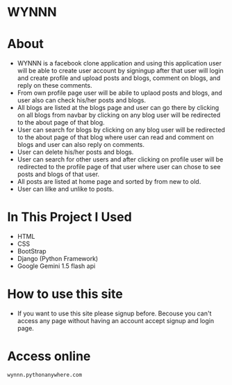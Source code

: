 # WYNNN


# About
* WYNNN is a facebook clone application and using this application user will be able to create user account by signingup after that user will login and create profile and upload posts and blogs, comment on blogs, and reply on these comments.
* From own profile page user will be abile to uplaod posts and blogs, and user also can check his/her posts and blogs.
* All blogs are listed at the blogs page and user can go there by clicking on all blogs from navbar by clicking on any blog user will be redirected to the about page of that blog.
* User can search for blogs by clicking on any blog user will be redirected to the about page of that blog where user can read and comment on blogs and user can also reply on comments.
* User can delete his/her posts and blogs.
* User can search for other users and after clicking on profile user will be redirected to the profile page of that user where user can chose to see posts and blogs of that user.
* All posts are listed at home page and sorted by from new to old.
* User can lilke and unlike to posts.

# In This Project I Used
* HTML
* CSS
* BootStrap
* Django (Python Framework)
* Google Gemini 1.5 flash api

# How to use this site
* If you want to use this site please signup before. Becouse you can't access any page without having an account accept signup and login page.

# Access online
```
wynnn.pythonanywhere.com
```
